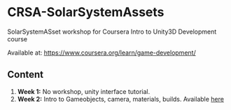 # CRSA-SolarSystemAssets
SolarSystemASset workshop for Coursera Intro to Unity3D Development course

Available at: https://www.coursera.org/learn/game-development/

## Content
1. **Week 1:** No workshop, unity interface tutorial.
2. **Week 2:** Intro to Gameobjects, camera, materials, builds. Available [here](https://github.com/Coregraph/Coursera-Introduction-to-Game-Development/tree/master/1-SolarSystemProject)
